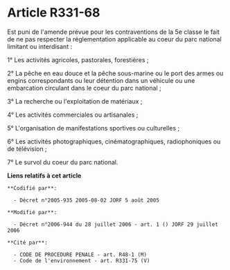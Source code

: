 # Article R331-68

Est puni de l'amende prévue pour les contraventions de la 5e classe le fait de ne pas respecter la réglementation applicable
au coeur du parc national limitant ou interdisant :

1° Les activités agricoles, pastorales, forestières ;

2° La pêche en eau douce et la pêche sous-marine ou le port des armes ou engins correspondants ou leur détention dans un
véhicule ou une embarcation circulant dans le coeur du parc national ;

3° La recherche ou l'exploitation de matériaux ;

4° Les activités commerciales ou artisanales ;

5° L'organisation de manifestations sportives ou culturelles ;

6° Les activités photographiques, cinématographiques, radiophoniques ou de télévision ;

7° Le survol du coeur du parc national.

**Liens relatifs à cet article**

	**Codifié par**:

	  - Décret n°2005-935 2005-08-02 JORF 5 août 2005

	**Modifié par**:

	  - Décret n°2006-944 du 28 juillet 2006 - art. 1 () JORF 29 juillet 2006

	**Cité par**:

	  - CODE DE PROCEDURE PENALE - art. R48-1 (M)
	  - Code de l'environnement - art. R331-75 (V)
